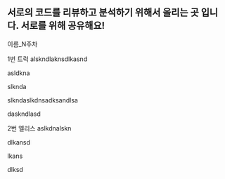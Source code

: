서로의 코드를 리뷰하고 분석하기 위해서 올리는 곳 입니다.
서로를 위해 공유해요!
---

이름_N주차   

1번 트럭
alskndlaknsdlkasnd

asldkna

slknda

slkndaslkdnsadksandlsa

daskndlasd



2번 엘리스
aslkdnalskn

dlkansd


lkans


dlksd
